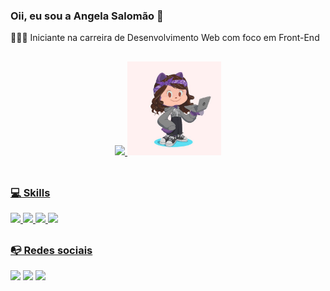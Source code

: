### Oii, eu sou a Angela Salomão 👋

👩🏻‍💻 Iniciante na carreira de Desenvolvimento Web com foco em Front-End
##
<div align="center">
  <a href="https://github.com/angelasalomao">
  <img height="150em" src="https://github-readme-stats.vercel.app/api/top-langs/?username=angelasalomao&layout=compact&langs_count=7&theme=dracula"/>
  <img height="150em" src="image/Github.jpeg"/>
</div>
<div style="display: inline_block"><br>  
  
  ## 
  
  ### 💻 Skills
  <img src="https://img.shields.io/badge/HTML5-E34F26?style=for-the-badge&logo=html5&logoColor=white">
  <img src="https://img.shields.io/badge/CSS3-1572B6?style=for-the-badge&logo=css3&logoColor=white">
  <img src="https://img.shields.io/badge/JavaScript-F7DF1E?style=for-the-badge&logo=javascript&logoColor=black">
  <img src="https://img.shields.io/badge/React-20232A?style=for-the-badge&logo=react&logoColor=61DAFB">
</div>
  
  ##
  
  ### 📭 Redes sociais  
<div>
  <a href="https://www.linkedin.com/in/angela-salomao/" target="_blank"><img src="https://img.shields.io/badge/-LinkedIn-%230077B5?style=for-the-badge&logo=linkedin&logoColor=white" target="_blank"></a>
  <a href="https://www.instagram.com/angelasalomao_/" target="_blank"><img src="https://img.shields.io/badge/-Instagram-%23E4405F?style=for-the-badge&logo=instagram&logoColor=white" target="_blank"></a>
  <a href = "https://twitter.com/angelasalomao_"><img src="https://img.shields.io/badge/Twitter-1DA1F2?style=for-the-badge&logo=twitter&logoColor=white" target="_blank"></a>
  
